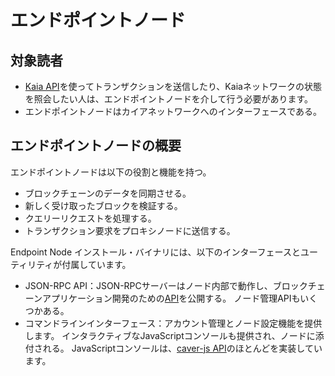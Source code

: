 # エンドポイントノード

## 対象読者<a id="intended-audience"></a>

- [Kaia API](../../references/json-rpc/klay/account-created)を使ってトランザクションを送信したり、Kaiaネットワークの状態を照会したい人は、エンドポイントノードを介して行う必要があります。
- エンドポイントノードはカイアネットワークへのインターフェースである。

## エンドポイントノードの概要<a id="endpoint-node-overview"></a>

エンドポイントノードは以下の役割と機能を持つ。

- ブロックチェーンのデータを同期させる。
- 新しく受け取ったブロックを検証する。
- クエリーリクエストを処理する。
- トランザクション要求をプロキシノードに送信する。

Endpoint Node インストール・バイナリには、以下のインターフェースとユーティリティが付属しています。

- JSON-RPC API：JSON-RPCサーバーはノード内部で動作し、ブロックチェーンアプリケーション開発のための[API](../../references/json-rpc/klay/account-created)を公開する。 ノード管理APIもいくつかある。
- コマンドラインインターフェース：アカウント管理とノード設定機能を提供します。 インタラクティブなJavaScriptコンソールも提供され、ノードに添付される。 JavaScriptコンソールは、[caver-js API](../../references/sdk/caver-js/caver-js.md)のほとんどを実装しています。





